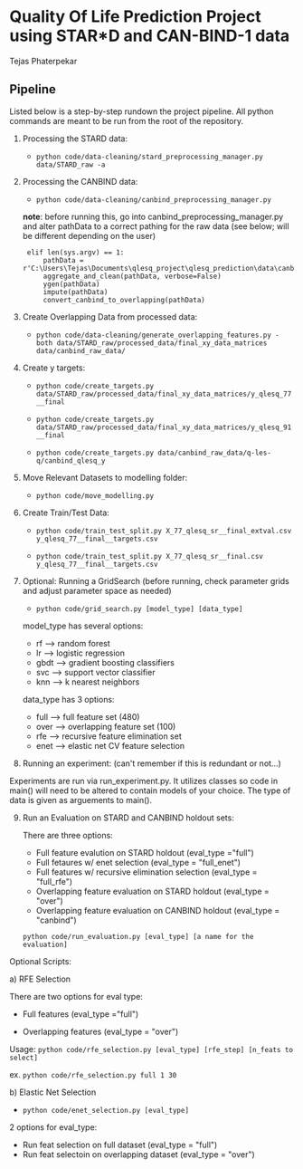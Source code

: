 # Quality Of Life Prediction Project using STAR*D and CAN-BIND-1 data
Tejas Phaterpekar

## Pipeline

Listed below is a step-by-step rundown the project pipeline. All python commands are meant to be run from the root of the repository. 

1) Processing the STARD data:

    - `python code/data-cleaning/stard_preprocessing_manager.py data/STARD_raw -a`

2) Processing the CANBIND data:

    - `python code/data-cleaning/canbind_preprocessing_manager.py`

    **note**: before running this, go into canbind_preprocessing_manager.py and alter pathData to a correct pathing for the raw data (see below; will be different depending on the user)

        elif len(sys.argv) == 1:
            pathData = r'C:\Users\Tejas\Documents\qlesq_project\qlesq_prediction\data\canbind_raw_data'
            aggregate_and_clean(pathData, verbose=False)
            ygen(pathData)
            impute(pathData)
            convert_canbind_to_overlapping(pathData)


3) Create Overlapping Data from processed data:

    - `python code/data-cleaning/generate_overlapping_features.py -both data/STARD_raw/processed_data/final_xy_data_matrices data/canbind_raw_data/`

4) Create y targets:

    - `python code/create_targets.py data/STARD_raw/processed_data/final_xy_data_matrices/y_qlesq_77__final`

    - `python code/create_targets.py data/STARD_raw/processed_data/final_xy_data_matrices/y_qlesq_91__final`

    - `python code/create_targets.py data/canbind_raw_data/q-les-q/canbind_qlesq_y`

5) Move Relevant Datasets to modelling folder:

    - `python code/move_modelling.py`

6) Create Train/Test Data:

    - `python code/train_test_split.py X_77_qlesq_sr__final_extval.csv y_qlesq_77__final__targets.csv `

    - `python code/train_test_split.py X_77_qlesq_sr__final.csv y_qlesq_77__final__targets.csv` 

7) Optional: Running a GridSearch (before running, check parameter grids and adjust parameter space as needed)


    - `python code/grid_search.py [model_type] [data_type] `

    model_type has several options:
    - rf --> random forest
    - lr --> logistic regression
    - gbdt --> gradient boosting classifiers
    - svc  --> support vector classifier
    - knn --> k nearest neighbors

    data_type has 3 options:
    - full --> full feature set (480)
    - over --> overlapping feature set (100)
    - rfe --> recursive feature elimination set
    - enet --> elastic net CV feature selection


8) Running an experiment: (can't remember if this is redundant or not...)

Experiments are run via run_experiment.py. It utilizes classes so code in main() will need to be altered to contain models of your choice. The type of data is given as arguements to main().

9) Run an Evaluation on STARD and CANBIND holdout sets:

    There are three options:
    - Full feature evalution on STARD holdout   (eval_type ="full")
    - Full fetaures w/ enet selection (eval_type = "full_enet")
    - Full features w/ recursive elimination selection (eval_type = "full_rfe")
    - Overlapping feature evaluation on STARD holdout (eval_type = "over")
    - Overlapping feature evaluation on CANBIND holdout (eval_type = "canbind")

    `python code/run_evaluation.py [eval_type] [a name for the evaluation]`


Optional Scripts:

a) RFE Selection

There are two options for eval type:
- Full features   (eval_type ="full")

- Overlapping features  (eval_type = "over")


Usage: `python code/rfe_selection.py [eval_type] [rfe_step] [n_feats to select]`

ex. `python code/rfe_selection.py full 1 30`

b) Elastic Net Selection

- `python code/enet_selection.py [eval_type]`

2 options for eval_type: 
- Run feat selection on full dataset  (eval_type = "full")
- Run feat selectoin on overlapping dataset (eval_type = "over")



